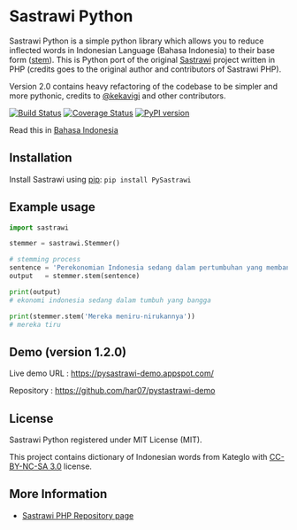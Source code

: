 Sastrawi Python
===============

Sastrawi Python is a simple python library which allows you to reduce inflected words in Indonesian Language (Bahasa Indonesia) to their base form ([stem](http://en.wikipedia.org/wiki/Stemming)). This is Python port of the original [Sastrawi](https://github.com/sastrawi/sastrawi) project written in PHP (credits goes to the original author and contributors of Sastrawi PHP).

Version 2.0 contains heavy refactoring of the codebase to be simpler and more pythonic, credits to [@kekavigi](https://github.com/kekavigi) and other contributors.


[![Build Status](https://travis-ci.org/har07/PySastrawi.svg?branch=master)](https://travis-ci.org/har07/PySastrawi)
[![Coverage Status](https://coveralls.io/repos/github/har07/PySastrawi/badge.svg?branch=master)](https://coveralls.io/github/har07/PySastrawi?branch=master)
[![PyPI version](https://badge.fury.io/py/PySastrawi.svg)](https://badge.fury.io/py/PySastrawi)

Read this in [Bahasa Indonesia](README.id.md)

Installation
-------------

Install Sastrawi using [pip](https://docs.python.org/3.6/installing/index.html): `pip install PySastrawi`

Example usage
-----------

```python
import sastrawi

stemmer = sastrawi.Stemmer()

# stemming process
sentence = 'Perekonomian Indonesia sedang dalam pertumbuhan yang membanggakan'
output   = stemmer.stem(sentence)

print(output)
# ekonomi indonesia sedang dalam tumbuh yang bangga

print(stemmer.stem('Mereka meniru-nirukannya'))
# mereka tiru
```

Demo (version 1.2.0)
--------

Live demo URL : https://pysastrawi-demo.appspot.com/

Repository : https://github.com/har07/pystastrawi-demo

License
--------

Sastrawi Python registered under MIT License (MIT).

This project contains dictionary of Indonesian words from Kateglo with [CC-BY-NC-SA 3.0](http://creativecommons.org/licenses/by-nc-sa/3.0/) license.

More Information
----------------------

- [Sastrawi PHP Repository page](https://github.com/sastrawi/sastrawi)
